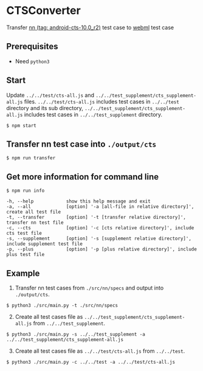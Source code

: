 # CTSConverter
Transfer [nn (tag: android-cts-10.0_r2)](https://android.googlesource.com/platform/frameworks/ml/+/refs/tags/android-cts-10.0_r2) test case to [webml](https://github.com/intel/webml-polyfill) test case

## Prerequisites
* Need `python3`

## Start

Update `../../test/cts-all.js` and `../../test_supplement/cts_supplement-all.js` files.
`../../test/cts-all.js` includes test cases in `../../test` directory and its sub directory, `../../test_supplement/cts_supplement-all.js` includes test cases in `../../test_supplement` directory.

```shell
$ npm start
```

## Transfer nn test case into `./output/cts`

```shell
$ npm run transfer
```

## Get more information for command line

```shell
$ npm run info
```

```shell
-h, --help            show this help message and exit
-a, --all             [option] '-a [all-file in relative directory]', create all test file
-t, --transfer        [option] '-t [transfer relative directory]', transfer nn test file
-c, --cts             [option] '-c [cts relative directory]', include cts test file
-s, --supplement      [option] '-s [supplement relative directory]', include supplement test file
-p, --plus            [option] '-p [plus relative directory]', include plus test file
```

## Example

1. Transfer nn test cases from `./src/nn/specs` and output into `./output/cts`.

```shell
$ python3 ./src/main.py -t ./src/nn/specs
```

2. Create all test cases file as `../../test_supplement/cts_supplement-all.js` from `../../test_supplement`.

```shell
$ python3 ./src/main.py -s ../../test_supplement -a ../../test_supplement/cts_supplement-all.js
```

3. Create all test cases file as `../../test/cts-all.js` from `../../test`.

```shell
$ python3 ./src/main.py -c ../../test -a ../../test/cts-all.js
```
